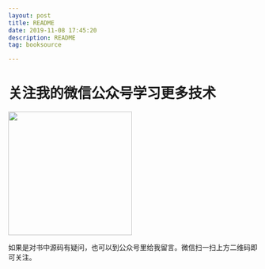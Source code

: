 ```yaml
---
layout: post
title: README
date: 2019-11-08 17:45:20
description: README
tag: booksource

---
```



# 关注我的微信公众号学习更多技术

<img src="https://raw.githubusercontent.com/guolindev/booksource/master/qrcode.jpg" width="250" />

如果是对书中源码有疑问，也可以到公众号里给我留言。微信扫一扫上方二维码即可关注。
